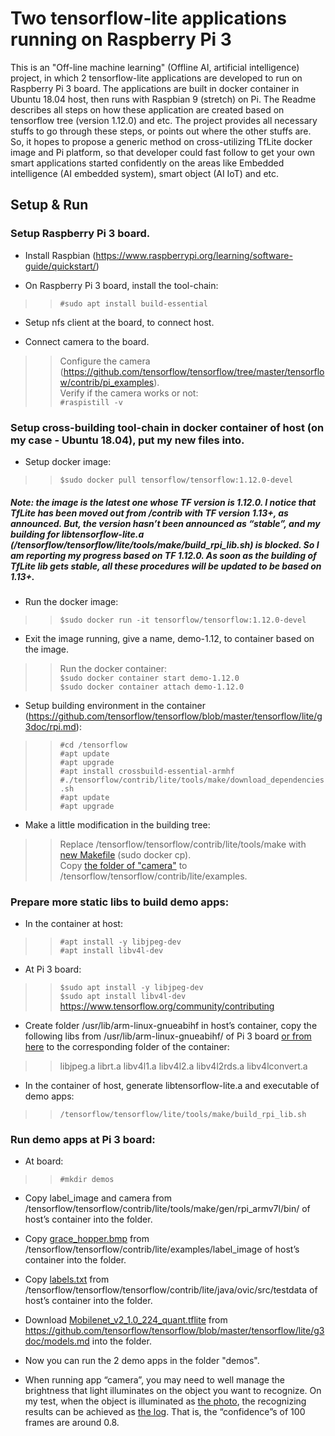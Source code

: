 # Two tensorflow-lite applications running on Raspberry Pi 3
This is an "Off-line machine learning" (Offline AI, artificial intelligence) project, in which 2 tensorflow-lite applications are developed to run on Raspberry Pi 3 board. The applications are built in docker container in Ubuntu 18.04 host, then runs with Raspbian 9 (stretch) on Pi. The Readme describes all steps on how these application are created based on tensorflow tree (version 1.12.0) and etc. The project provides all necessary stuffs to go through these steps, or points out where the other stuffs are. So, it hopes to propose a generic method on cross-utilizing TfLite docker image and Pi platform, so that developer could fast follow to get your own smart applications started confidently on the areas like Embedded intelligence (AI embedded system), smart object (AI IoT) and etc. 

## Setup & Run

### Setup Raspberry Pi 3 board.

* Install Raspbian (https://www.raspberrypi.org/learning/software-guide/quickstart/)

* On Raspberry Pi 3 board, install the tool-chain:  
>>```#sudo apt install build-essential```
* Setup nfs client at the board, to connect host.

* Connect camera to the board.  
>>Configure the camera (https://github.com/tensorflow/tensorflow/tree/master/tensorflow/contrib/pi_examples).  
>>Verify if the camera works or not:  
>>```#raspistill -v```

### Setup cross-building tool-chain in docker container of host (on my case - Ubuntu 18.04), put my new files into.

* Setup docker image:
>>```$sudo docker pull tensorflow/tensorflow:1.12.0-devel ```  
##### Note: the image is the latest one whose TF version is 1.12.0. I notice that TfLite has been moved out from /contrib with TF version 1.13+, as announced. But, the version hasn’t been announced as “stable”, and my building for libtensorflow-lite.a (/tensorflow/tensorflow/lite/tools/make/build_rpi_lib.sh) is blocked. So I am reporting my progress based on TF 1.12.0. As soon as the building of TfLite lib gets stable, all these procedures will be updated to be based on 1.13+.

* Run the docker image:  
>>```$sudo docker run -it tensorflow/tensorflow:1.12.0-devel ```

* Exit the image running, give a name, demo-1.12, to container based on the image.  
>>Run the docker container:  
>>```$sudo docker container start demo-1.12.0 ```  
>>```$sudo docker container attach demo-1.12.0 ```

* Setup building environment in the container (https://github.com/tensorflow/tensorflow/blob/master/tensorflow/lite/g3doc/rpi.md):
>>```#cd /tensorflow ```  
>>```#apt update ```  
>>```#apt upgrade ```  
>>```#apt install crossbuild-essential-armhf ```  
>>```#./tensorflow/contrib/lite/tools/make/download_dependencies.sh ```  
>>```#apt update ```  
>>```#apt upgrade ```

* Make a little modification in the building tree:  
>>Replace /tensorflow/tensorflow/contrib/lite/tools/make with [new Makefile](make/Makefile) (sudo docker cp).  
>>Copy [the folder of "camera"](./camera)  to /tensorflow/tensorflow/contrib/lite/examples.

### Prepare more static libs to build demo apps:

* In the container at host:  
>>```#apt install -y libjpeg-dev ```  
>>```#apt install libv4l-dev ```  

* At Pi 3 board:
>>```$sudo apt install -y libjpeg-dev ```  
>>```$sudo apt install libv4l-dev ```
https://www.tensorflow.org/community/contributing
* Create folder /usr/lib/arm-linux-gnueabihf in host’s container, copy the following libs from /usr/lib/arm-linux-gnueabihf/ of Pi 3 board [or from here](./arm-linux-gnueabihf) to the corresponding folder of the container:  
>>libjpeg.a  librt.a  libv4l1.a  libv4l2.a  libv4l2rds.a  libv4lconvert.a

* In the container of host, generate libtensorflow-lite.a and executable of demo apps:  
>>```/tensorflow/tensorflow/lite/tools/make/build_rpi_lib.sh ```

### Run demo apps at Pi 3 board:

* At board:  
>>```#mkdir demos ```

* Copy label_image and camera from /tensorflow/tensorflow/contrib/lite/tools/make/gen/rpi_armv7l/bin/ of host’s container into the folder.

* Copy [grace_hopper.bmp](data/grace_hopper.bmp) from /tensorflow/tensorflow/contrib/lite/examples/label_image of host’s container into the folder.

* Copy [labels.txt](data/labels.txt) from /tensorflow/tensorflow/tensorflow/contrib/lite/java/ovic/src/testdata of host’s container into the folder.

* Download [Mobilenet_v2_1.0_224_quant.tflite](data/Mobilenet_v2_1.0_224_quant.tflite) from https://github.com/tensorflow/tensorflow/blob/master/tensorflow/lite/g3doc/models.md into the folder.

* Now you can run the 2 demo apps in the folder "demos".

* When running app “camera”, you may need to well manage the brightness that light illuminates on the object you want to recognize. On my test, when the object is illuminated as [the photo](test/181123.jpg), the recognizing results can be achieved as [the log](test/181123.txt). That is, the “confidence”s of 100 frames are around 0.8.  
